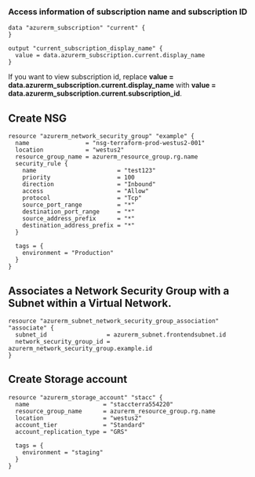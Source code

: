 ### Access information of subscription name and subscription ID

```
data "azurerm_subscription" "current" {
}

output "current_subscription_display_name" {
  value = data.azurerm_subscription.current.display_name
}
```

If you want to view subscription id, replace **value = data.azurerm_subscription.current.display_name** with **value = data.azurerm_subscription.current.subscription_id**.


## Create NSG

```
resource "azurerm_network_security_group" "example" {
  name                = "nsg-terraform-prod-westus2-001"
  location            = "westus2"
  resource_group_name = azurerm_resource_group.rg.name
  security_rule {
    name                       = "test123"
    priority                   = 100
    direction                  = "Inbound"
    access                     = "Allow"
    protocol                   = "Tcp"
    source_port_range          = "*"
    destination_port_range     = "*"
    source_address_prefix      = "*"
    destination_address_prefix = "*"
  }

  tags = {
    environment = "Production"
  }
}
```

## Associates a Network Security Group with a Subnet within a Virtual Network.

```
resource "azurerm_subnet_network_security_group_association" "associate" {
  subnet_id                 = azurerm_subnet.frontendsubnet.id
  network_security_group_id = azurerm_network_security_group.example.id
}
```

## Create Storage account

```
resource "azurerm_storage_account" "stacc" {
  name                     = "staccterra554220"
  resource_group_name      = azurerm_resource_group.rg.name
  location                 = "westus2"
  account_tier             = "Standard"
  account_replication_type = "GRS"

  tags = {
    environment = "staging"
  }
}
```
